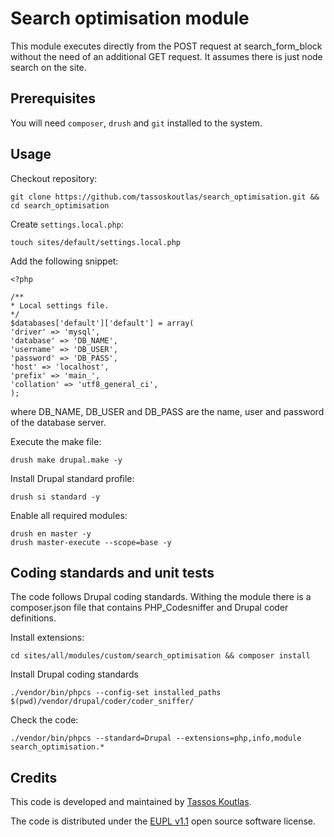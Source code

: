 # Search optimisation module

This module executes directly from the POST request at search_form_block without
the need of an additional GET request. It assumes there is just node search on
the site.

## Prerequisites

You will need `composer`, `drush` and `git` installed to the system.

## Usage

Checkout repository:

```
git clone https://github.com/tassoskoutlas/search_optimisation.git && cd search_optimisation
```

Create `settings.local.php`:

```
touch sites/default/settings.local.php
```

Add the following snippet:

```
<?php

/**
* Local settings file.
*/
$databases['default']['default'] = array(
'driver' => 'mysql',
'database' => 'DB_NAME',
'username' => 'DB_USER',
'password' => 'DB_PASS',
'host' => 'localhost',
'prefix' => 'main_',
'collation' => 'utf8_general_ci',
);
```
where DB_NAME, DB_USER and DB_PASS are the name, user and password of the
database server.

Execute the make file:

```
drush make drupal.make -y
```

Install Drupal standard profile:

```
drush si standard -y
```

Enable all required modules:

```
drush en master -y
drush master-execute --scope=base -y
```

## Coding standards and unit tests

The code follows Drupal coding standards. Withing the module there is a
composer.json file that contains PHP_Codesniffer and Drupal coder
definitions.

Install extensions:

```
cd sites/all/modules/custom/search_optimisation && composer install
```

Install Drupal coding standards

```
./vendor/bin/phpcs --config-set installed_paths $(pwd)/vendor/drupal/coder/coder_sniffer/
```

Check the code:
```
./vendor/bin/phpcs --standard=Drupal --extensions=php,info,module search_optimisation.*
```

## Credits

This code is developed and maintained by
[Tassos Koutlas](https://github.com/tassoskoutlas).

The code is distributed under the
[EUPL v1.1](http://ec.europa.eu/idabc/eupl.html) open source software license.

